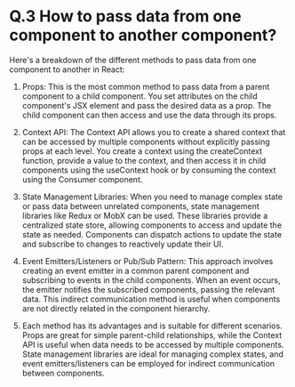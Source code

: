 
# Q.3 How to pass data from one component to another component?

Here's a breakdown of the different methods to pass data from one component to another in React:

1. Props: This is the most common method to pass data from a parent component to a child component. You set attributes on the child component's JSX element and pass the desired data as a prop. The child component can then access and use the data through its props.

2. Context API: The Context API allows you to create a shared context that can be accessed by multiple components without explicitly passing props at each level. You create a context using the createContext function, provide a value to the context, and then access it in child components using the useContext hook or by consuming the context using the Consumer component.

3. State Management Libraries: When you need to manage complex state or pass data between unrelated components, state management libraries like Redux or MobX can be used. These libraries provide a centralized state store, allowing components to access and update the state as needed. Components can dispatch actions to update the state and subscribe to changes to reactively update their UI.

4. Event Emitters/Listeners or Pub/Sub Pattern: This approach involves creating an event emitter in a common parent component and subscribing to events in the child components. When an event occurs, the emitter notifies the subscribed components, passing the relevant data. This indirect communication method is useful when components are not directly related in the component hierarchy.

5. Each method has its advantages and is suitable for different scenarios. Props are great for simple parent-child relationships, while the Context API is useful when data needs to be accessed by multiple components. State management libraries are ideal for managing complex states, and event emitters/listeners can be employed for indirect communication between components.